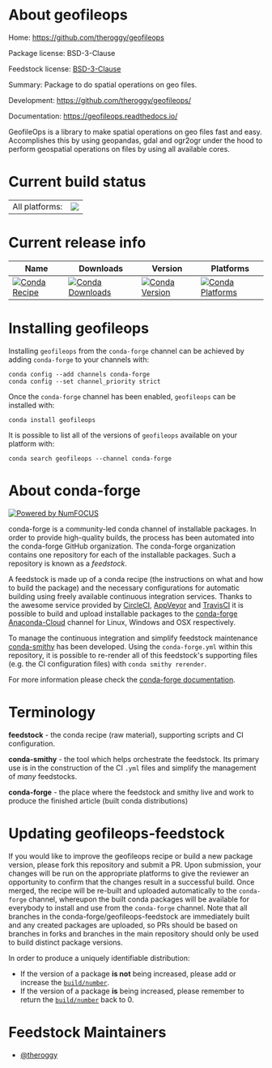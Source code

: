 About geofileops
================

Home: https://github.com/theroggy/geofileops

Package license: BSD-3-Clause

Feedstock license: [BSD-3-Clause](https://github.com/conda-forge/geofileops-feedstock/blob/master/LICENSE.txt)

Summary: Package to do spatial operations on geo files.

Development: https://github.com/theroggy/geofileops/

Documentation: https://geofileops.readthedocs.io/

GeofileOps is a library to make spatial operations on geo files fast and
easy. Accomplishes this by using geopandas, gdal and ogr2ogr under the hood
to perform geospatial operations on files by using all available cores.


Current build status
====================


<table><tr><td>All platforms:</td>
    <td>
      <a href="https://dev.azure.com/conda-forge/feedstock-builds/_build/latest?definitionId=12196&branchName=master">
        <img src="https://dev.azure.com/conda-forge/feedstock-builds/_apis/build/status/geofileops-feedstock?branchName=master">
      </a>
    </td>
  </tr>
</table>

Current release info
====================

| Name | Downloads | Version | Platforms |
| --- | --- | --- | --- |
| [![Conda Recipe](https://img.shields.io/badge/recipe-geofileops-green.svg)](https://anaconda.org/conda-forge/geofileops) | [![Conda Downloads](https://img.shields.io/conda/dn/conda-forge/geofileops.svg)](https://anaconda.org/conda-forge/geofileops) | [![Conda Version](https://img.shields.io/conda/vn/conda-forge/geofileops.svg)](https://anaconda.org/conda-forge/geofileops) | [![Conda Platforms](https://img.shields.io/conda/pn/conda-forge/geofileops.svg)](https://anaconda.org/conda-forge/geofileops) |

Installing geofileops
=====================

Installing `geofileops` from the `conda-forge` channel can be achieved by adding `conda-forge` to your channels with:

```
conda config --add channels conda-forge
conda config --set channel_priority strict
```

Once the `conda-forge` channel has been enabled, `geofileops` can be installed with:

```
conda install geofileops
```

It is possible to list all of the versions of `geofileops` available on your platform with:

```
conda search geofileops --channel conda-forge
```


About conda-forge
=================

[![Powered by NumFOCUS](https://img.shields.io/badge/powered%20by-NumFOCUS-orange.svg?style=flat&colorA=E1523D&colorB=007D8A)](http://numfocus.org)

conda-forge is a community-led conda channel of installable packages.
In order to provide high-quality builds, the process has been automated into the
conda-forge GitHub organization. The conda-forge organization contains one repository
for each of the installable packages. Such a repository is known as a *feedstock*.

A feedstock is made up of a conda recipe (the instructions on what and how to build
the package) and the necessary configurations for automatic building using freely
available continuous integration services. Thanks to the awesome service provided by
[CircleCI](https://circleci.com/), [AppVeyor](https://www.appveyor.com/)
and [TravisCI](https://travis-ci.com/) it is possible to build and upload installable
packages to the [conda-forge](https://anaconda.org/conda-forge)
[Anaconda-Cloud](https://anaconda.org/) channel for Linux, Windows and OSX respectively.

To manage the continuous integration and simplify feedstock maintenance
[conda-smithy](https://github.com/conda-forge/conda-smithy) has been developed.
Using the ``conda-forge.yml`` within this repository, it is possible to re-render all of
this feedstock's supporting files (e.g. the CI configuration files) with ``conda smithy rerender``.

For more information please check the [conda-forge documentation](https://conda-forge.org/docs/).

Terminology
===========

**feedstock** - the conda recipe (raw material), supporting scripts and CI configuration.

**conda-smithy** - the tool which helps orchestrate the feedstock.
                   Its primary use is in the construction of the CI ``.yml`` files
                   and simplify the management of *many* feedstocks.

**conda-forge** - the place where the feedstock and smithy live and work to
                  produce the finished article (built conda distributions)


Updating geofileops-feedstock
=============================

If you would like to improve the geofileops recipe or build a new
package version, please fork this repository and submit a PR. Upon submission,
your changes will be run on the appropriate platforms to give the reviewer an
opportunity to confirm that the changes result in a successful build. Once
merged, the recipe will be re-built and uploaded automatically to the
`conda-forge` channel, whereupon the built conda packages will be available for
everybody to install and use from the `conda-forge` channel.
Note that all branches in the conda-forge/geofileops-feedstock are
immediately built and any created packages are uploaded, so PRs should be based
on branches in forks and branches in the main repository should only be used to
build distinct package versions.

In order to produce a uniquely identifiable distribution:
 * If the version of a package **is not** being increased, please add or increase
   the [``build/number``](https://docs.conda.io/projects/conda-build/en/latest/resources/define-metadata.html#build-number-and-string).
 * If the version of a package **is** being increased, please remember to return
   the [``build/number``](https://docs.conda.io/projects/conda-build/en/latest/resources/define-metadata.html#build-number-and-string)
   back to 0.

Feedstock Maintainers
=====================

* [@theroggy](https://github.com/theroggy/)

